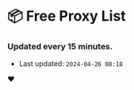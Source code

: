 # :package: Free Proxy List
### Updated every 15 minutes.

- Last updated: `2024-04-26 08:18`

:heart:

